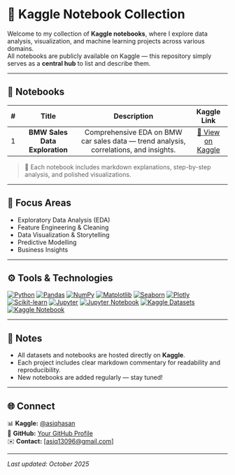# 📘 Kaggle Notebook Collection

Welcome to my collection of **Kaggle notebooks**, where I explore data analysis, visualization, and machine learning projects across various domains.  
All notebooks are publicly available on Kaggle — this repository simply serves as a **central hub** to list and describe them.

---

## 📂 Notebooks

| # | Title | Description | Kaggle Link |
|:-------:|:------:|:-------------:|:-------------:|
| 1 | **BMW Sales Data Exploration** | Comprehensive EDA on BMW car sales data — trend analysis, correlations, and insights. | [🔗 View on Kaggle](https://www.kaggle.com/code/asiqhasan/bmw-sales-data-exploration)  

> 🧩 Each notebook includes markdown explanations, step-by-step analysis, and polished visualizations.

---

## 🧠 Focus Areas
- Exploratory Data Analysis (EDA)
- Feature Engineering & Cleaning
- Data Visualization & Storytelling
- Predictive Modelling
- Business Insights

---

## ⚙️ Tools & Technologies
[![Python](https://img.shields.io/badge/Python-3.14-blue?style=flat-square&logo=python)](https://www.python.org/)
[![Pandas](https://img.shields.io/badge/Pandas-150458?style=flat-square&logo=pandas&logoColor=white)](https://pandas.pydata.org/)
[![NumPy](https://img.shields.io/badge/NumPy-013243?style=flat-square&logo=numpy&logoColor=white)](https://numpy.org/)
[![Matplotlib](https://img.shields.io/badge/Matplotlib-11557c?style=flat-square&logo=matplotlib&logoColor=white)](https://matplotlib.org/)
[![Seaborn](https://img.shields.io/badge/Seaborn-1f77b4?style=flat-square&logo=seaborn&logoColor=white)](https://seaborn.pydata.org/)
[![Plotly](https://img.shields.io/badge/Plotly-2b2b2b?style=flat-square&logo=plotly&logoColor=white)](https://plotly.com/python/)
[![Scikit-learn](https://img.shields.io/badge/scikit--learn-f7931e?style=flat-square&logo=scikit-learn&logoColor=white)](https://scikit-learn.org/)
[![Jupyter](https://img.shields.io/badge/Jupyter-f37626?style=flat-square&logo=jupyter&logoColor=white)](https://jupyter.org/)
[![Jupyter Notebook](https://img.shields.io/badge/Jupyter%20Notebook-F37626?style=flat-square&logo=jupyter&logoColor=white)](https://jupyter.org/)
[![Kaggle Datasets](https://img.shields.io/badge/Kaggle%20Datasets-20BEFF?style=flat-square&logo=kaggle&logoColor=white)](https://www.kaggle.com/datasets)
[![Kaggle Notebook](https://img.shields.io/badge/Kaggle%20Notebook-20BEFF?style=flat-square&logo=kaggle&logoColor=white)](https://www.kaggle.com/code)



---

## 🧾 Notes
- All datasets and notebooks are hosted directly on **Kaggle**.  
- Each project includes clear markdown commentary for readability and reproducibility.  
- New notebooks are added regularly — stay tuned!

---

## 🌐 Connect
📊 **Kaggle:** [@asiqhasan](https://www.kaggle.com/asiqhasan)  
💼 **GitHub:** [Your GitHub Profile](https://github.com/asiq13096)  
✉️ **Contact:** [asiq13096@gmail.com]

---

*Last updated: October 2025*
